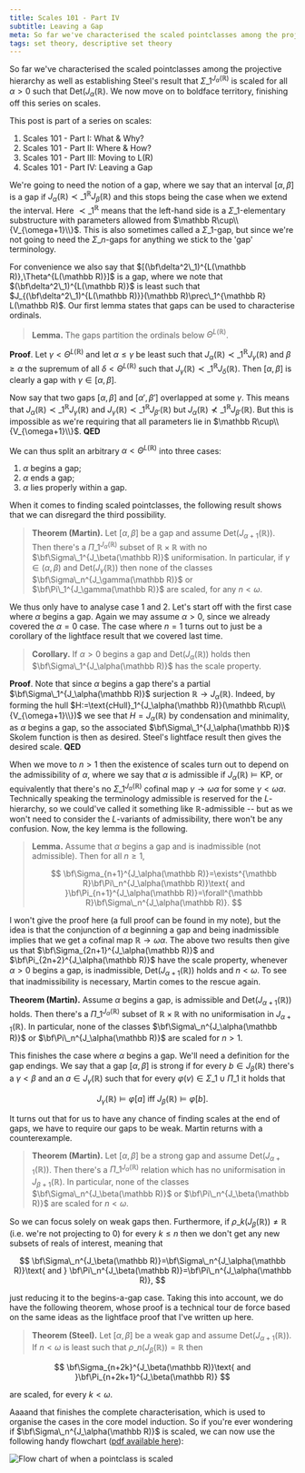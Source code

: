 ```yaml
---
title: Scales 101 - Part IV
subtitle: Leaving a Gap
meta: So far we've characterised the scaled pointclasses among the projective hierarchy as well as establishing Steel's result that the Sigma_1 pointclass of levels of L which satisfies determinacy. We now move on to boldface territory, finishing off this series on scales.
tags: set theory, descriptive set theory
---
```


So far we've characterised the scaled pointclasses among the projective hierarchy as
well as establishing Steel's result that $\Sigma\_1^{J_\alpha(\mathbb R)}$ is scaled
for all $\alpha>0$ such that $\text{Det}(J_\alpha(\mathbb R)$. We now move on to
boldface territory, finishing off this series on scales.

This post is part of a series on scales:

1. <router-link to="/posts/2017-10-06-scales-101-part-i">Scales 101 - Part I: What &
   Why?</router-link>
2. <router-link to="/posts/2017-10-13-scales-101-part-ii">Scales 101 - Part II: Where &
   How?</router-link>
3. <router-link to="/posts/2017-10-20-scales-101-part-iii">Scales 101 - Part III:
   Moving to L(R)</router-link>
4. Scales 101 - Part IV: Leaving a Gap

We're going to need the notion of a gap, where we say that an interval $[\alpha,\beta]$
is a gap if $J_\alpha(\mathbb R)\prec\_1^{\mathbb R} J_\beta(\mathbb R)$ and this stops
being the case when we extend the interval. Here $\prec\_1^{\mathbb R}$ means that the
left-hand side is a $\Sigma\_1$-elementary substructure with parameters allowed from
$\mathbb R\cup\\{V_{\omega+1}\\}$. This is also sometimes called a $\Sigma\_1$-gap, but
since we're not going to need the $\Sigma\_n$-gaps for anything we stick to the 'gap'
terminology.

For convenience we also say that $[(\bf\delta^2\_1)^{L(\mathbb R)},\Theta^{L(\mathbb
R)}]$ is a gap, where we note that $(\bf\delta^2\_1)^{L(\mathbb R)}$ is least such that
$J_{(\bf\delta^2\_1)^{L(\mathbb R)}}(\mathbb R)\prec\_1^{\mathbb R} L(\mathbb R)$. Our
first lemma states that gaps can be used to characterise ordinals.

> **Lemma.** The gaps partition the ordinals below $\Theta^{L(\mathbb R)}$.

**Proof**. Let $\gamma<\Theta^{L(\mathbb R)}$ and let $\alpha\leq\gamma$ be least such
that $J_\alpha(\mathbb R)\prec\_1^{\mathbb R}J_\gamma(\mathbb R)$ and $\beta\geq\alpha$
the supremum of all $\delta<\Theta^{L(\mathbb R)}$ such that $J_\gamma(\mathbb
R)\prec\_1^{\mathbb R}J_\delta(\mathbb R)$. Then $[\alpha,\beta]$ is clearly a gap with
$\gamma\in[\alpha,\beta]$.

Now say that two gaps $[\alpha,\beta]$ and $[\alpha',\beta']$ overlapped at some
$\gamma$. This means that $J_\alpha(\mathbb R)\prec\_1^{\mathbb R}J_\gamma(\mathbb R)$
and $J_\gamma(\mathbb R)\prec\_1^{\mathbb R}J_{\beta'}(\mathbb R)$ but
$J_\alpha(\mathbb R)\not\prec\_1^{\mathbb R}J_{\beta'}(\mathbb R)$. But this is
impossible as we're requiring that all parameters lie in $\mathbb
R\cup\\{V_{\omega+1}\\}$. **QED**

We can thus split an arbitrary $\alpha<\Theta^{L(\mathbb R)}$ into three cases:

1. $\alpha$ begins a gap;
2. $\alpha$ ends a gap;
3. $\alpha$ lies properly within a gap.

When it comes to finding scaled pointclasses, the following result shows that we can
disregard the third possibility.

> **Theorem (Martin).** Let $[\alpha,\beta]$ be a gap and assume
> $\text{Det}(J_{\alpha+1}(\mathbb R))$. Then there's a $\Pi\_1^{J_\alpha(\mathbb R)}$
> subset of $\mathbb R\times\mathbb R$ with no $\bf\Sigma\_1^{J_\beta(\mathbb R)}$
> uniformisation. In particular, if $\gamma\in(\alpha,\beta)$ and
> $\text{Det}(J_\gamma(\mathbb R))$ then none of the classes
> $\bf\Sigma\_n^{J_\gamma(\mathbb R)}$ or $\bf\Pi\_1^{J_\gamma(\mathbb R)}$ are scaled,
> for any $n<\omega$.

We thus only have to analyse case 1 and 2. Let's start off with the first case where
$\alpha$ begins a gap. Again we may assume $\alpha>0$, since we already covered the
$\alpha=0$ case. The case where $n=1$ turns out to just be a corollary of the lightface
result that we covered last time.

> **Corollary.** If $\alpha>0$ begins a gap and $\text{Det}(J_\alpha(\mathbb R))$ holds
> then $\bf\Sigma\_1^{J_\alpha(\mathbb R)}$ has the scale property.

**Proof**. Note that since $\alpha$ begins a gap there's a partial
$\bf\Sigma\_1^{J_\alpha(\mathbb R)}$ surjection $\mathbb R\to J_\alpha(\mathbb R)$.
Indeed, by forming the hull $H:=\text{cHull}_1^{J_\alpha(\mathbb R)}(\mathbb
R\cup\\{V_{\omega+1}\\})$ we see that $H=J_\alpha(\mathbb R)$ by condensation and
minimality, as $\alpha$ begins a gap, so the associated $\bf\Sigma\_1^{J_\alpha(\mathbb
R)}$ Skolem function is then as desired. Steel's lightface result then gives the
desired scale. **QED**

When we move to $n>1$ then the existence of scales turn out to depend on
the admissibility of $\alpha$, where we say that $\alpha$ is admissible if
$J_\alpha(\mathbb R)\models\textsf{KP}$, or equivalently that there's no
$\Sigma\_1^{J_\alpha(\mathbb R)}$ cofinal map $\gamma\to\omega\alpha$ for some
$\gamma<\omega\alpha$. Technically speaking the terminology admissible is reserved for
the $L$-hierarchy, so we could've called it something like $\mathbb R$-admissible --
but as we won't need to consider the $L$-variants of admissibility, there won't be any
confusion. Now, the key lemma is the following.

> **Lemma.** Assume that $\alpha$ begins a gap and is inadmissible (not admissible).
> Then for all $n\geq 1$,
>
> $$
> \bf\Sigma_{n+1}^{J_\alpha(\mathbb R)}=\exists^{\mathbb R}\bf\Pi\_n^{J_\alpha(\mathbb
> R)}\text{ and }\bf\Pi_{n+1}^{J_\alpha(\mathbb R)}=\forall^{\mathbb
> R}\bf\Sigma\_n^{J_\alpha(\mathbb R)}.
> $$

I won't give the proof here (a full proof can be found in my note), but the idea is
that the conjunction of $\alpha$ beginning a gap and being inadmissible implies that we
get a cofinal map $\mathbb R\to\omega\alpha$. The above two results then give us that
$\bf\Sigma_{2n+1}^{J_\alpha(\mathbb R)}$ and $\bf\Pi_{2n+2}^{J_\alpha(\mathbb R)}$ have
the scale property, whenever $\alpha>0$ begins a gap, is inadmissible,
$\text{Det}(J_{\alpha+1}(\mathbb R))$ holds and $n<\omega$. To see that inadmissibility
is necessary, Martin comes to the rescue again.

**Theorem (Martin).** Assume $\alpha$ begins a gap, is admissible and
$\text{Det}(J_{\alpha+1}(\mathbb R))$ holds. Then there's a $\Pi\_1^{J_\alpha(\mathbb
R)}$ subset of $\mathbb R\times\mathbb R$ with no uniformisation in
$J_{\alpha+1}(\mathbb R)$. In particular, none of the classes
$\bf\Sigma\_n^{J_\alpha(\mathbb R)}$ or $\bf\Pi\_n^{J_\alpha(\mathbb R)}$ are scaled for
$n>1$.

This finishes the case where $\alpha$ begins a gap. We'll need a definition for the gap
endings. We say that a gap $[\alpha,\beta]$ is strong if for every $b\in
J_\beta(\mathbb R)$ there's a $\gamma<\beta$ and an $a\in J_\gamma(\mathbb R)$ such
that for every $\varphi(v)\in\Sigma\_1\cup\Pi\_1$ it holds that

$$
J_\gamma(\mathbb R)\models\varphi[a]\text{ iff }J_\beta(\mathbb R)\models\varphi[b].
$$

It turns out that for us to have any chance of finding scales at the end of gaps, we
have to require our gaps to be weak. Martin returns with a counterexample.

> **Theorem (Martin).** Let $[\alpha,\beta]$ be a strong gap and assume
> $\text{Det}(J_{\alpha+1}(\mathbb R))$. Then there's a $\Pi\_1^{J_\alpha(\mathbb R)}$
> relation which has no uniformisation in $J_{\beta+1}(\mathbb R)$. In particular, none
> of the classes $\bf\Sigma\_n^{J_\beta(\mathbb R)}$ or $\bf\Pi\_n^{J_\beta(\mathbb R)}$
> are scaled for $n<\omega$.

So we can focus solely on weak gaps then. Furthermore, if $\rho\_k(J_\beta(\mathbb
R))\neq\mathbb R$ (i.e. we're not projecting to 0) for every $k\leq n$ then we don't
get any new subsets of reals of interest, meaning that

$$
\bf\Sigma\_n^{J_\beta(\mathbb R)}=\bf\Sigma\_n^{J_\alpha(\mathbb R)}\text{ and }
\bf\Pi\_n^{J_\beta(\mathbb R)}=\bf\Pi\_n^{J_\alpha(\mathbb R)},
$$

just reducing it to the begins-a-gap case. Taking this into account, we do have the
following theorem, whose proof is a technical tour de force based on the same ideas as
the lightface proof that I've written up here.

> **Theorem (Steel).** Let $[\alpha,\beta]$ be a weak gap and assume
> $\text{Det}(J_{\alpha+1}(\mathbb R))$. If $n<\omega$ is least such that
> $\rho\_n(J_\beta(\mathbb R))=\mathbb R$ then

$$
\bf\Sigma_{n+2k}^{J_\beta(\mathbb R)}\text{ and }\bf\Pi_{n+2k+1}^{J_\beta(\mathbb R)}
$$

are scaled, for every $k<\omega$.

Aaaand that finishes the complete characterisation, which is used to organise the cases
in the core model induction. So if you're ever wondering if
$\bf\Sigma\_n^{J_\alpha(\mathbb R)}$ is scaled, we can now use the following handy
flowchart ([pdf available here](/diagrams/scale-property-flow-chart.pdf)):

![Flow chart of when a pointclass is
scaled](/src/assets/img/scale-property-flow-chart.webp)
